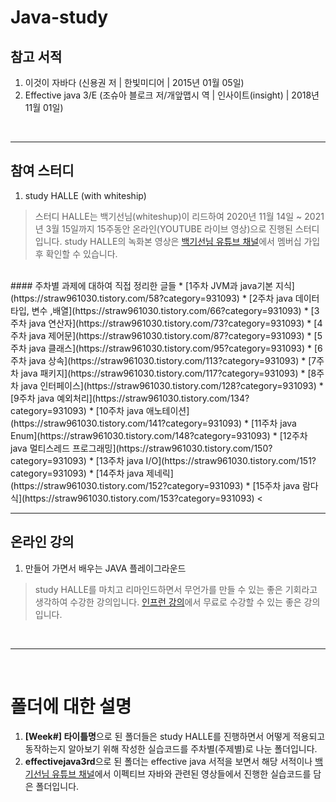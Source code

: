 # Java-study

## 참고 서적
1. 이것이 자바다 (신용권 저 | 한빛미디어 | 2015년 01월 05일)
2. Effective java 3/E (조슈아 블로크 저/개앞맵시 역 | 인사이트(insight) | 2018년 11월 01일)
<br>
<hr/>

## 참여 스터디
1. study HALLE (with whiteship)
> 스터디 HALLE는 백기선님(whiteshup)이 리드하여 2020년 11월 14일 ~ 2021년 3월 15일까지 15주동안 온라인(YOUTUBE 라이브 영상)으로 진행된 스터디입니다.
> study HALLE의 녹화본 영상은 [백기선님 유튜브 채널](https://www.youtube.com/channel/UCwjaZf1WggZdbczi36bWlBA)에서 멤버십 가입 후 확인할 수 있습니다.
<br>
#### 주차별 과제에 대하여 직접 정리한 글들
* [1주차 JVM과 java기본 지식](https://straw961030.tistory.com/58?category=931093)
* [2주차 java 데이터 타입, 변수 ,배열](https://straw961030.tistory.com/66?category=931093)
* [3주차 java 연산자](https://straw961030.tistory.com/73?category=931093)
* [4주차 java 제어문](https://straw961030.tistory.com/87?category=931093)
* [5주차 java 클래스](https://straw961030.tistory.com/95?category=931093)
* [6주차 java 상속](https://straw961030.tistory.com/113?category=931093)
* [7주차 java 패키지](https://straw961030.tistory.com/117?category=931093)
* [8주차 java 인터페이스](https://straw961030.tistory.com/128?category=931093)
* [9주차 java 예외처리](https://straw961030.tistory.com/134?category=931093)
* [10주차 java 애노테이션](https://straw961030.tistory.com/141?category=931093)
* [11주차 java Enum](https://straw961030.tistory.com/148?category=931093)
* [12주차 java 멀티스레드 프로그래밍](https://straw961030.tistory.com/150?category=931093)
* [13주차 java I/O](https://straw961030.tistory.com/151?category=931093)
* [14주차 java 제네릭](https://straw961030.tistory.com/152?category=931093)
* [15주차 java 람다식](https://straw961030.tistory.com/153?category=931093)
<
<hr/>

## 온라인 강의
1. 만들어 가면서 배우는 JAVA 플레이그라운드
> study HALLE를 마치고 리마인드하면서 무언가를 만들 수 있는 좋은 기회라고 생각하여 수강한 강의입니다.
> [인프런 강의](https://www.inflearn.com/course/java-codesquad#curriculum)에서 무료로 수강할 수 있는 좋은 강의입니다.
<br>
<hr/>
<br>

# 폴더에 대한 설명

1. **[Week#] 타이틀명**으로 된 폴더들은 study HALLE를 진행하면서 어떻게 적용되고 동작하는지 알아보기 위해 작성한 실습코드를 주차별(주제별)로 나눈 폴더입니다.
2. **effectivejava3rd**으로 된 폴더는 effective java 서적을 보면서 해당 서적이나 [백기선님 유튜브 채널](https://www.youtube.com/channel/UCwjaZf1WggZdbczi36bWlBA)에서
   이펙티브 자바와 관련된 영상들에서 진행한 실습코드를 담은 폴더입니다.
